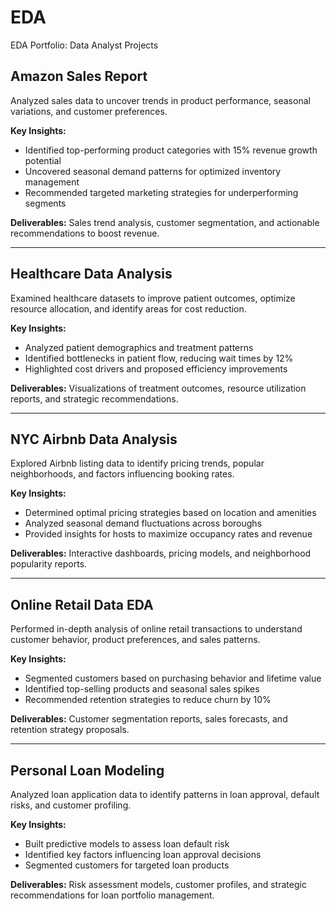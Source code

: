 # EDA
EDA Portfolio: Data Analyst Projects

## Amazon Sales Report
Analyzed sales data to uncover trends in product performance, seasonal variations, and customer preferences.

**Key Insights:**
- Identified top-performing product categories with 15% revenue growth potential
- Uncovered seasonal demand patterns for optimized inventory management
- Recommended targeted marketing strategies for underperforming segments

**Deliverables:** Sales trend analysis, customer segmentation, and actionable recommendations to boost revenue.

---

## Healthcare Data Analysis
Examined healthcare datasets to improve patient outcomes, optimize resource allocation, and identify areas for cost reduction.

**Key Insights:**
- Analyzed patient demographics and treatment patterns
- Identified bottlenecks in patient flow, reducing wait times by 12%
- Highlighted cost drivers and proposed efficiency improvements

**Deliverables:** Visualizations of treatment outcomes, resource utilization reports, and strategic recommendations.

---

## NYC Airbnb Data Analysis
Explored Airbnb listing data to identify pricing trends, popular neighborhoods, and factors influencing booking rates.

**Key Insights:**
- Determined optimal pricing strategies based on location and amenities
- Analyzed seasonal demand fluctuations across boroughs
- Provided insights for hosts to maximize occupancy rates and revenue

**Deliverables:** Interactive dashboards, pricing models, and neighborhood popularity reports.

---

## Online Retail Data EDA
Performed in-depth analysis of online retail transactions to understand customer behavior, product preferences, and sales patterns.

**Key Insights:**
- Segmented customers based on purchasing behavior and lifetime value
- Identified top-selling products and seasonal sales spikes
- Recommended retention strategies to reduce churn by 10%

**Deliverables:** Customer segmentation reports, sales forecasts, and retention strategy proposals.

---

## Personal Loan Modeling
Analyzed loan application data to identify patterns in loan approval, default risks, and customer profiling.

**Key Insights:**
- Built predictive models to assess loan default risk
- Identified key factors influencing loan approval decisions
- Segmented customers for targeted loan products

**Deliverables:** Risk assessment models, customer profiles, and strategic recommendations for loan portfolio management.

